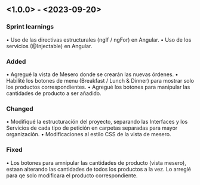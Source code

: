 ## <1.0.0> - <2023-09-20>

### Sprint learnings

• Uso de las directivas estructurales (ngIf / ngFor) en Angular.
• Uso de los servicios (@Injectable) en Angular.

### Added

• Agregué la vista de Mesero donde se crearán las nuevas órdenes.
• Habilité los botones de menu (Breakfast / Lunch & Dinner) para mostrar solo los productos correspondientes.
• Agregué los botones para manipular las cantidades de producto a ser añadido.

### Changed

• Modifiqué la estructuración del proyecto, separando las Interfaces y los Servicios de cada tipo de petición en carpetas separadas para mayor organización.
• Modificaciones al estilo CSS de la vista de mesero.


### Fixed

• Los botones para amnipular las cantidades de producto (vista mesero), estaan alterando las cantidades de todos los productos a la vez. Lo arreglé para qe solo modificara el producto correspondiente. 

